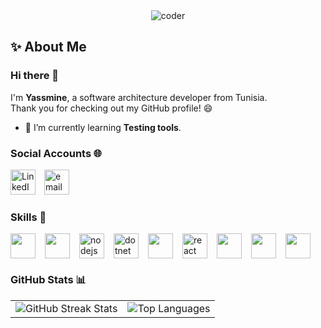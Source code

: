 <div align="center">
  <img src="https://github.com/user-attachments/assets/40e08566-1a71-4510-8814-85f0906c513a" alt="coder" />
</div>


## ✨ About Me

### Hi there 👋
I'm **Yassmine**, a software architecture developer from Tunisia.  
Thank you for checking out my GitHub profile! 😄

- 🌱 I’m currently learning **Testing tools**.

###  Social Accounts 🌐

<a href="https://www.linkedin.com/in/yasmine-cherif-9a0407203/" style="text-decoration: none; margin-right: 10px;">
  <img src="https://www.vectorlogo.zone/logos/linkedin/linkedin-icon.svg" alt="LinkedIn" style="height: 40px;" />
</a>
<a href="mailto:cherifyasmeen@gmail.com" style="text-decoration: none;">
    <img src='https://user-images.githubusercontent.com/59792971/164092165-318b4325-304b-4b3e-8143-eb8906976e4d.png' alt='email' style="height: 40px;">
</a>


###  Skills 💪

<div style="display: flex; flex-wrap: wrap; gap: 15px; align-items: center;">
  <img height="40" src="https://cdn.jsdelivr.net/gh/devicons/devicon/icons/java/java-original.svg"/>
  <img height="40" src="https://www.vectorlogo.zone/logos/springio/springio-icon.svg"/>
  <img height="40" src="https://www.vectorlogo.zone/logos/nodejs/nodejs-icon.svg" alt="nodejs"/>
  <img height="40" src="https://www.vectorlogo.zone/logos/dotnet/dotnet-ar21.svg" alt="dotnet"/>
  <img height="40" src="https://cdn.jsdelivr.net/gh/devicons/devicon/icons/angularjs/angularjs-original.svg" />
  <img height="40" src="https://www.vectorlogo.zone/logos/reactjs/reactjs-icon.svg" alt="react"/>
  <img height="40" src="https://seeklogo.com/images/D/docker-logo-9FF973197B-seeklogo.com.png"/>
  <img height="40" src="https://www.vectorlogo.zone/logos/jenkins/jenkins-icon.svg"/>
  <img height="40" src="https://cdn.jsdelivr.net/gh/devicons/devicon/icons/git/git-original.svg"/>
</div>

###  GitHub Stats 📊

<table style="border: none; margin: auto;">
    <tbody>
        <tr valign="top">
          <td>
            <img src="https://github-readme-streak-stats.herokuapp.com/?user=YassmineCherif&theme=chartreuse-dark&hide_border=false" alt="GitHub Streak Stats"/>
          </td>
          <td>
            <img src="https://github-readme-stats.vercel.app/api/top-langs/?username=YassmineCherif&theme=chartreuse-dark&show_icons=true&hide_border=false&layout=compact" alt="Top Languages"/>
          </td>
        </tr>
    </tbody>
</table>
